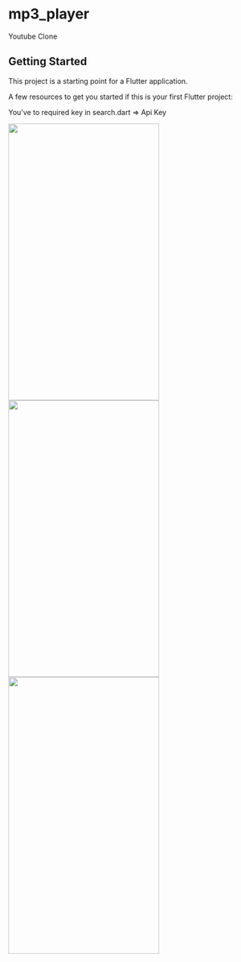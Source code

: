 # mp3_player

Youtube Clone

## Getting Started

This project is a starting point for a Flutter application.

A few resources to get you started if this is your first Flutter project:

You've to required key in search.dart => Api Key


<img src="https://user-images.githubusercontent.com/63923830/106661925-d78f2a00-65b2-11eb-9bf3-b90a22297087.jpeg" width="300" height="550">
<img src="https://user-images.githubusercontent.com/63923830/106661463-491aa880-65b2-11eb-87a4-3a2c20ad3c55.jpeg" width="300" height="550">
<img src="https://user-images.githubusercontent.com/63923830/106661513-56d02e00-65b2-11eb-9c4c-6039eb472cc7.jpeg" width="300" height="550">


